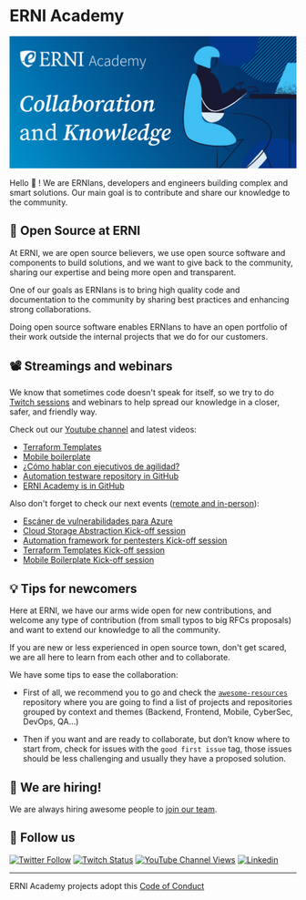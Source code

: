 # ERNI Academy

[![ERNI Academy Social Banner](/assets/erni-social-banner-github.png)](https://betterask.erni)

Hello 👋 ! We are ERNIans, developers and engineers building complex and smart solutions. Our main goal is to contribute and share our knowledge to the community.

## 🌈 Open Source at ERNI

At ERNI, we are open source believers, we use open source software and components to build solutions, and we want to give back to the community, sharing our expertise and being more open and transparent.

One of our goals as ERNIans is to bring high quality code and documentation to the community by sharing best practices and enhancing strong collaborations.

Doing open source software enables ERNIans to have an open portfolio of their work outside the internal projects that we do for our customers.

## 📽 Streamings and webinars

We know that sometimes code doesn't speak for itself, so we try to do [Twitch sessions](https://www.twitch.tv/erni_academy) and webinars to help spread our knowledge in a closer, safer, and friendly way.

Check out our [Youtube channel](https://www.youtube.com/channel/UCkdDcxjml85-Ydn7Dc577WQ/featured) and latest videos:

<!-- YOUTUBE-VIDEOS-LIST:START -->
- [Terraform Templates](https://www.youtube.com/watch?v=3TnmFST9Bdg)
- [Mobile boilerplate](https://www.youtube.com/watch?v=vDqvaRetEKo)
- [¿Cómo hablar con ejecutivos de agilidad?](https://www.youtube.com/watch?v=Led_VxAlSdM)
- [Automation testware repository in GitHub](https://www.youtube.com/watch?v=7Sjcy5hh9rg)
- [ERNI Academy is in GitHub](https://www.youtube.com/watch?v=FW7tr04ih5g)
<!-- YOUTUBE-VIDEOS-LIST:END -->

Also don't forget to check our next events ([remote and in-person](https://www.eventbrite.es/o/erni-30130841744)):

<!-- EVENTBRITE-EVENTS-LIST:START -->
- [Escáner de vulnerabilidades para Azure](https://www.eventbrite.es/e/registro-escaner-de-vulnerabilidades-para-azure-429025395507)
- [Cloud Storage Abstraction Kick-off session](https://www.eventbrite.es/e/cloud-storage-abstraction-kick-off-session-registration-388013838837)
- [Automation framework for pentesters Kick-off session](https://www.eventbrite.es/e/automation-framework-for-pentesters-kick-off-session-registration-388029204797)
- [Terraform Templates Kick-off session](https://www.eventbrite.es/e/terraform-templates-kick-off-session-registration-388023868837)
- [Mobile Boilerplate Kick-off session](https://www.eventbrite.es/e/mobile-boilerplate-kick-off-session-registration-388020348307)
<!-- EVENTBRITE-EVENTS-LIST:END -->

## 💡 Tips for newcomers

Here at ERNI, we have our arms wide open for new contributions, and welcome any type of contribution (from small typos to big RFCs proposals) and want to extend our knowledge to all the community.

If you are new or less experienced in open source town, don't get scared, we are all here to learn from each other and to collaborate.

We have some tips to ease the collaboration:

- First of all, we recommend you to go and check the [`awesome-resources`](https://github.com/ERNI-Academy/awesome-resources) repository where you are going to find a list of projects and repositories grouped by context and themes (Backend, Frontend, Mobile, CyberSec, DevOps, QA…)

- Then if you want and are ready to collaborate, but don’t know where to start from, check for issues with the `good first issue` tag, those issues should be less challenging and usually they have a proposed solution.

## 🚀 We are hiring!

We are always hiring awesome people to [join our team](https://www.betterask.erni/all-jobs/).

## 🍿 Follow us

[![Twitter Follow](https://img.shields.io/twitter/follow/ERNI?style=social)](https://www.twitter.com/ERNI)
[![Twitch Status](https://img.shields.io/twitch/status/erni_academy?label=ERNI%20Academy&style=social)](https://www.twitch.tv/erni_academy)
[![YouTube Channel Views](https://img.shields.io/youtube/channel/views/UCkdDcxjml85-Ydn7Dc577WQ?label=ERNI%20Academy&style=social)](https://www.youtube.com/channel/UCkdDcxjml85-Ydn7Dc577WQ)
[![Linkedin](https://img.shields.io/badge/linkedin-31k-green?style=social&logo=Linkedin)](https://www.linkedin.com/company/erni)

---

ERNI Academy projects adopt this [Code of Conduct](https://github.com/ERNI-Academy/awesome-resources/blob/main/CODE_OF_CONDUCT.md)
